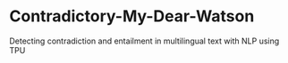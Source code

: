 # Contradictory-My-Dear-Watson
Detecting contradiction and entailment in multilingual text with NLP using TPU
